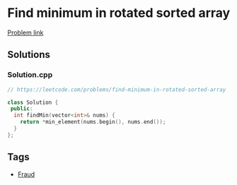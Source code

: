 # Find minimum in rotated sorted array

[Problem link](https://leetcode.com/problems/find-minimum-in-rotated-sorted-array)

## Solutions


### Solution.cpp
```cpp
// https://leetcode.com/problems/find-minimum-in-rotated-sorted-array

class Solution {
 public:
  int findMin(vector<int>& nums) {
    return *min_element(nums.begin(), nums.end());
  }
};
```
## Tags

* [Fraud](/Collections/fraud.md#fraud)
